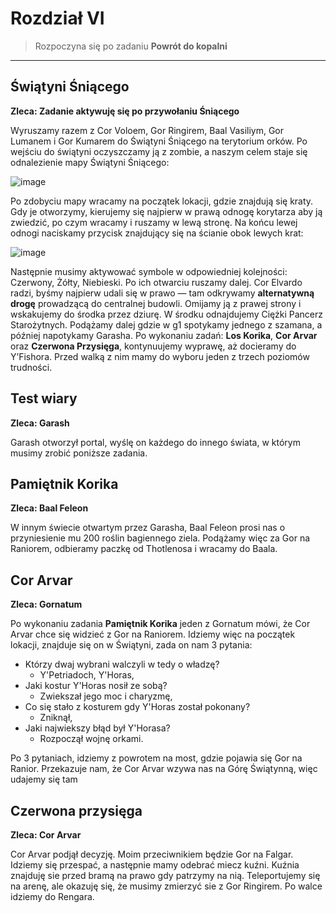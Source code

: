 # Rozdział VI
> Rozpoczyna się po zadaniu **Powrót do kopalni**
-----

## Świątyni Śniącego ##
**Zleca: Zadanie aktywuję się po przywołaniu Śniącego**

Wyruszamy razem z Cor Voloem, Gor Ringirem, Baal Vasiliym, Gor Lumanem i Gor Kumarem do Świątyni Śniącego na terytorium orków. Po wejściu do świątyni oczyszczamy ją z zombie, a naszym celem staje się odnalezienie mapy Świątyni Śniącego:

![image](https://github.com/user-attachments/assets/5c3d5668-cd37-48ec-a381-e72d4583e114)

Po zdobyciu mapy wracamy na początek lokacji, gdzie znajdują się kraty. Gdy je otworzymy, kierujemy się najpierw w prawą odnogę korytarza aby ją zwiedzić, po czym wracamy i ruszamy w lewą stronę. Na końcu lewej odnogi naciskamy przycisk znajdujący się na ścianie obok lewych krat:

![image](https://github.com/user-attachments/assets/0fbacb6b-5663-4c01-9771-cee9c0d51da7)

Następnie musimy aktywować symbole w odpowiedniej kolejności: Czerwony, Żółty, Niebieski. Po ich otwarciu ruszamy dalej. Cor Elvardo radzi, byśmy najpierw udali się w prawo — tam odkrywamy **alternatywną drogę** prowadzącą do centralnej budowli. Omijamy ją z prawej strony i wskakujemy do środka przez dziurę. W środku odnajdujemy Ciężki Pancerz Starożytnych. Podążamy dalej gdzie w g1 spotykamy jednego z szamana, a później napotykamy Garasha. Po wykonaniu zadań: **Los Korika**, **Cor Arvar** oraz **Czerwona Przysięga**, kontynuujemy wyprawę, aż docieramy do Y’Fishora. Przed walką z nim mamy do wyboru jeden z trzech poziomów trudności.

## Test wiary ##
**Zleca: Garash**

Garash otworzył portal, wyślę on każdego do innego świata, w którym musimy zrobić poniższe zadania. 

## Pamiętnik Korika ##
**Zleca: Baal Feleon**

W innym świecie otwartym przez Garasha, Baal Feleon prosi nas o przyniesienie mu 200 roślin bagiennego ziela. Podążamy więc za Gor na Raniorem, odbieramy paczkę od Thotlenosa i wracamy do Baala.

## Cor Arvar ##
**Zleca: Gornatum**

Po wykonaniu zadania **Pamiętnik Korika** jeden z Gornatum mówi, że Cor Arvar chce się widzieć z Gor na Raniorem. Idziemy więc na początek lokacji, znajduje się on w Świątyni, zada on nam 3 pytania:

- Którzy dwaj wybrani walczyli w tedy o władzę?
   - Y'Petriadoch, Y'Horas,
- Jaki kostur Y'Horas nosił ze sobą?
   - Zwiekszał jego moc i charyzmę,
- Co się stało z kosturem gdy Y'Horas został pokonany?
    - Zniknął,
- Jaki najwiekszy błąd był Y'Horasa?
    - Rozpoczął wojnę orkami.

Po 3 pytaniach, idziemy z powrotem na most, gdzie pojawia się Gor na Ranior. Przekazuje nam, że Cor Arvar wzywa nas na Górę Świątynną, więc udajemy się tam

## Czerwona przysięga ##
**Zleca: Cor Arvar**

Cor Arvar podjął decyzję. Moim przeciwnikiem będzie Gor na Falgar. Idziemy się przespać, a następnie mamy odebrać miecz kuźni. Kuźnia znajduję sie przed bramą na prawo gdy patrzymy na nią. Teleportujemy się na arenę, ale okazuję się, że musimy zmierzyć sie z Gor Ringirem. Po walce idziemy do Rengara.
 
